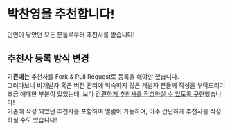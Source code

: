 # 박찬영을 추천합니다!
인연이 닿았던 모든 분들로부터 추천사를 받습니다!
## 추천사 등록 방식 변경
**기존에는** 추천사를 Fork & Pull Request로 등록을 해야만 했습니다.  
그러다보니 비개발자 혹은 버전 관리에 익숙하지 않은 개발자 분들께 작성을 부탁드리기 조금 애매한 부분이 있었는데, 보다 [간편하게 추천사를 작성하실 수 있도록 구현][추천사]했습니다!  
기존에 작성 되었던 추천사를 포함하여 열람이 가능하며, 아주 간단하게 추천사를 작성하실 수도 있습니다!

[추천사]: https://univdev-recommends.firebaseapp.com/